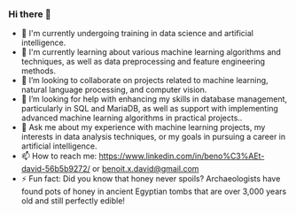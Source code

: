 ### Hi there 👋

- 🔭 I'm currently undergoing training in data science and artificial intelligence.
- 🌱 I'm currently learning about various machine learning algorithms and techniques, as well as data preprocessing and feature engineering methods.
- 👯 I’m looking to collaborate on projects related to machine learning, natural language processing, and computer vision.
- 🤔 I’m looking for help with enhancing my skills in database management, particularly in SQL and MariaDB, as well as support with implementing advanced machine learning algorithms in practical projects..
- 💬 Ask me about my experience with machine learning projects, my interests in data analysis techniques, or my goals in pursuing a career in artificial intelligence.
- 📫 How to reach me: https://www.linkedin.com/in/beno%C3%AEt-david-56b5b9272/ or benoit.x.david@gmail.com
- ⚡ Fun fact: Did you know that honey never spoils? Archaeologists have found pots of honey in ancient Egyptian tombs that are over 3,000 years old and still perfectly edible!
<!--
**Benoit-DAVID-33/Benoit-DAVID-33** is a ✨ _special_ ✨ repository because its `README.md` (this file) appears on your GitHub profile.

Here are some ideas to get you started:

- 🔭 I’m currently working on ...
- 🌱 I’m currently learning ...
- 👯 I’m looking to collaborate on ...
- 🤔 I’m looking for help with ...
- 💬 Ask me about ...
- 📫 How to reach me: ...
- 😄 Pronouns: ...
- ⚡ Fun fact: ...
-->

